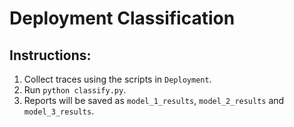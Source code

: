 # Deployment Classification

## Instructions:

1. Collect traces using the scripts in `Deployment`.
2. Run `python classify.py`.
3. Reports will be saved as `model_1_results`, `model_2_results` and `model_3_results`.